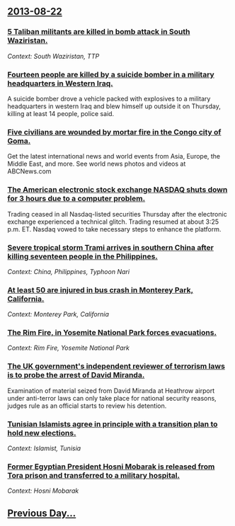 ## [2013-08-22](/news/2013/08/22/index.md)

### [5 Taliban militants are killed in bomb attack in South Waziristan. ](/news/2013/08/22/5-taliban-militants-are-killed-in-bomb-attack-in-south-waziristan.md)
_Context: South Waziristan, TTP_

### [Fourteen people are killed by a suicide bomber in a military headquarters in Western Iraq. ](/news/2013/08/22/fourteen-people-are-killed-by-a-suicide-bomber-in-a-military-headquarters-in-western-iraq.md)
A suicide bomber drove a vehicle packed with explosives to a military headquarters in western Iraq and blew himself up outside it on Thursday, killing at least 14 people, police said.

### [Five civilians are wounded by mortar fire in the Congo city of Goma. ](/news/2013/08/22/five-civilians-are-wounded-by-mortar-fire-in-the-congo-city-of-goma.md)
Get the latest international news and world events from Asia, Europe, the Middle East, and more. See world news photos and videos at ABCNews.com

### [The American electronic stock exchange NASDAQ shuts down for 3 hours due to a computer problem. ](/news/2013/08/22/the-american-electronic-stock-exchange-nasdaq-shuts-down-for-3-hours-due-to-a-computer-problem.md)
Trading ceased in all Nasdaq-listed securities Thursday after the electronic exchange experienced a technical glitch. Trading resumed at about 3:25 p.m. ET. Nasdaq vowed to take necessary steps to enhance the platform.

### [Severe tropical storm Trami arrives in southern China after killing seventeen people in the Philippines. ](/news/2013/08/22/severe-tropical-storm-trami-arrives-in-southern-china-after-killing-seventeen-people-in-the-philippines.md)
_Context: China, Philippines, Typhoon Nari_

### [At least 50 are injured in bus crash in Monterey Park, California. ](/news/2013/08/22/at-least-50-are-injured-in-bus-crash-in-monterey-park-california.md)
_Context: Monterey Park, California_

### [The Rim Fire, in Yosemite National Park forces evacuations. ](/news/2013/08/22/the-rim-fire-in-yosemite-national-park-forces-evacuations.md)
_Context: Rim Fire, Yosemite National Park_

### [The UK government's independent reviewer of terrorism laws is to probe the arrest of David Miranda. ](/news/2013/08/22/the-uk-government-s-independent-reviewer-of-terrorism-laws-is-to-probe-the-arrest-of-david-miranda.md)
Examination of material seized from David Miranda at Heathrow airport under anti-terror laws can only take place for national security reasons, judges rule as an official starts to review his detention.

### [Tunisian Islamists agree in principle with a transition plan to hold new elections. ](/news/2013/08/22/tunisian-islamists-agree-in-principle-with-a-transition-plan-to-hold-new-elections.md)
_Context: Islamist, Tunisia_

### [Former Egyptian President Hosni Mobarak is released from Tora prison and transferred to a military hospital. ](/news/2013/08/22/former-egyptian-president-hosni-mobarak-is-released-from-tora-prison-and-transferred-to-a-military-hospital.md)
_Context: Hosni Mobarak_

## [Previous Day...](/news/2013/08/21/index.md)

